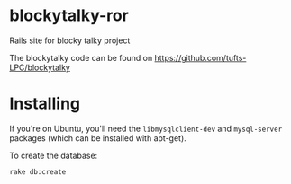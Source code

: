 blockytalky-ror
===============

Rails site for blocky talky project

The blockytalky code can be found on https://github.com/tufts-LPC/blockytalky

Installing
==========
If you're on Ubuntu, you'll need the ``libmysqlclient-dev`` and ``mysql-server`` packages (which can
be installed with apt-get).

To create the database:

    rake db:create
